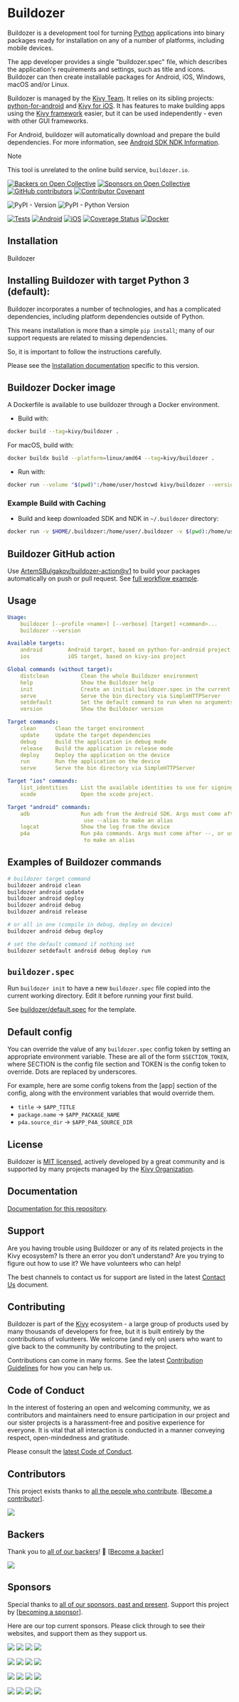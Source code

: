 # Buildozer

Buildozer is a development tool for turning  [Python](https://www.python.org/)
applications into binary packages ready for installation on any of a number of
platforms, including mobile devices.

The app developer provides a single "buildozer.spec" file, which describes the
application's requirements and settings, such as title and icons. Buildozer can
then create installable packages for Android, iOS, Windows, macOS and/or Linux.

Buildozer is managed by the [Kivy Team](https://kivy.org/about.html). It relies
on its sibling projects: 
[python-for-android](https://github.com/kivy/python-for-android/) and 
[Kivy for iOS](https://github.com/kivy/kivy-ios/). It has features to make
building apps using the [Kivy framework](https://github.com/kivy/kivy) easier,
but it can be used independently - even with other GUI frameworks.

For Android, buildozer will automatically download and prepare the
build dependencies. For more information, see
[Android SDK NDK Information](https://github.com/kivy/kivy/wiki/Android-SDK-NDK-Information).

> [!NOTE]
> This tool is unrelated to the online build service,
> `buildozer.io`.

[![Backers on Open Collective](https://opencollective.com/kivy/backers/badge.svg)](#backers)
[![Sponsors on Open Collective](https://opencollective.com/kivy/sponsors/badge.svg)](#sponsors)
[![GitHub contributors](https://img.shields.io/github/contributors-anon/kivy/buildozer)](https://github.com/kivy/buildozer/graphs/contributors)
[![Contributor Covenant](https://img.shields.io/badge/Contributor%20Covenant-2.1-4baaaa.svg)](CODE_OF_CONDUCT.md)

![PyPI - Version](https://img.shields.io/pypi/v/buildozer)
![PyPI - Python Version](https://img.shields.io/pypi/pyversions/buildozer)

[![Tests](https://github.com/kivy/buildozer/workflows/Tests/badge.svg)](https://github.com/kivy/buildozer/actions?query=workflow%3ATests)
[![Android](https://github.com/kivy/buildozer/workflows/Android/badge.svg)](https://github.com/kivy/buildozer/actions?query=workflow%3AAndroid)
[![iOS](https://github.com/kivy/buildozer/workflows/iOS/badge.svg)](https://github.com/kivy/buildozer/actions?query=workflow%3AiOS)
[![Coverage Status](https://coveralls.io/repos/github/kivy/buildozer/badge.svg)](https://coveralls.io/github/kivy/buildozer)
[![Docker](https://github.com/kivy/buildozer/actions/workflows/docker.yml/badge.svg)](https://github.com/kivy/buildozer/actions/workflows/docker.yml)


## Installation

Buildozer 

## Installing Buildozer with target Python 3 (default):

Buildozer incorporates a number of technologies, and has a complicated
dependencies, including platform dependencies outside of Python.

This means installation is more than a simple `pip install`; many of our support
requests are related to missing dependencies. 

So, it is important to follow the instructions carefully.

Please see the 
[Installation documentation](https://buildozer.readthedocs.io/en/latest/installation.html)
specific to this version.

## Buildozer Docker image

A Dockerfile is available to use buildozer through a Docker environment.

- Build with:

```bash
docker build --tag=kivy/buildozer .
```

For macOS, build with:

```bash
docker buildx build --platform=linux/amd64 --tag=kivy/buildozer .
```

- Run with:

```bash
docker run --volume "$(pwd)":/home/user/hostcwd kivy/buildozer --version
```

### Example Build with Caching
- Build and keep downloaded SDK and NDK in `~/.buildozer` directory: 

```bash
docker run -v $HOME/.buildozer:/home/user/.buildozer -v $(pwd):/home/user/hostcwd kivy/buildozer android debug
```


## Buildozer GitHub action

Use [ArtemSBulgakov/buildozer-action@v1](https://github.com/ArtemSBulgakov/buildozer-action)
to build your packages automatically on push or pull request.
See [full workflow example](https://github.com/ArtemSBulgakov/buildozer-action#full-workflow).

## Usage

```yml
Usage:
    buildozer [--profile <name>] [--verbose] [target] <command>...
    buildozer --version

Available targets:
    android        Android target, based on python-for-android project
    ios            iOS target, based on kivy-ios project

Global commands (without target):
    distclean          Clean the whole Buildozer environment
    help               Show the Buildozer help
    init               Create an initial buildozer.spec in the current directory
    serve              Serve the bin directory via SimpleHTTPServer
    setdefault         Set the default command to run when no arguments are given
    version            Show the Buildozer version

Target commands:
    clean      Clean the target environment
    update     Update the target dependencies
    debug      Build the application in debug mode
    release    Build the application in release mode
    deploy     Deploy the application on the device
    run        Run the application on the device
    serve      Serve the bin directory via SimpleHTTPServer

Target "ios" commands:
    list_identities    List the available identities to use for signing.
    xcode              Open the xcode project.

Target "android" commands:
    adb                Run adb from the Android SDK. Args must come after --, or
                        use --alias to make an alias
    logcat             Show the log from the device
    p4a                Run p4a commands. Args must come after --, or use --alias
                        to make an alias
```

## Examples of Buildozer commands

```bash
# buildozer target command
buildozer android clean
buildozer android update
buildozer android deploy
buildozer android debug
buildozer android release

# or all in one (compile in debug, deploy on device)
buildozer android debug deploy

# set the default command if nothing set
buildozer setdefault android debug deploy run
```

## `buildozer.spec`

Run `buildozer init` to have a new `buildozer.spec` file copied into the current
working directory. Edit it before running your first build.

See [buildozer/default.spec](https://raw.github.com/kivy/buildozer/master/buildozer/default.spec) for the template.

## Default config

You can override the value of any `buildozer.spec` config token by
setting an appropriate environment variable. These are all of the
form `$SECTION_TOKEN`, where SECTION is the config file section and
TOKEN is the config token to override. Dots are replaced by
underscores.

For example, here are some config tokens from the [app] section of the
config, along with the environment variables that would override them.

- `title` -> `$APP_TITLE`
- `package.name` -> `$APP_PACKAGE_NAME`
- `p4a.source_dir` -> `$APP_P4A_SOURCE_DIR`

## License

Buildozer is [MIT licensed](LICENSE), actively developed by a great
community and is supported by many projects managed by the 
[Kivy Organization](https://www.kivy.org/about.html).

## Documentation

[Documentation for this repository](https://buildozer.readthedocs.io/).

## Support

Are you having trouble using Buildozer or any of its related projects in the Kivy
ecosystem?
Is there an error you don’t understand? Are you trying to figure out how to use 
it? We have volunteers who can help!

The best channels to contact us for support are listed in the latest 
[Contact Us](https://github.com/kivy/buildozer/blob/master/CONTACT.md) document.

## Contributing

Buildozer is part of the [Kivy](https://kivy.org) ecosystem - a large group of
products used by many thousands of developers for free, but it
is built entirely by the contributions of volunteers. We welcome (and rely on) 
users who want to give back to the community by contributing to the project.

Contributions can come in many forms. See the latest 
[Contribution Guidelines](https://github.com/kivy/buildozer/blob/master/CONTRIBUTING.md)
for how you can help us.

## Code of Conduct

In the interest of fostering an open and welcoming community, we as 
contributors and maintainers need to ensure participation in our project and 
our sister projects is a harassment-free and positive experience for everyone. 
It is vital that all interaction is conducted in a manner conveying respect, 
open-mindedness and gratitude.

Please consult the [latest Code of Conduct](https://github.com/kivy/buildozer/blob/master/CODE_OF_CONDUCT.md).

## Contributors

This project exists thanks to 
[all the people who contribute](https://github.com/kivy/buildozer/graphs/contributors).
[[Become a contributor](CONTRIBUTING.md)].

<img src="https://contrib.nn.ci/api?repo=kivy/buildozer&pages=5&no_bot=true&radius=22&cols=18">

## Backers

Thank you to [all of our backers](https://opencollective.com/kivy)! 
🙏 [[Become a backer](https://opencollective.com/kivy#backer)]

<img src="https://opencollective.com/kivy/backers.svg?width=890&avatarHeight=44&button=false">

## Sponsors

Special thanks to 
[all of our sponsors, past and present](https://opencollective.com/kivy).
Support this project by 
[[becoming a sponsor](https://opencollective.com/kivy#sponsor)].

Here are our top current sponsors. Please click through to see their websites,
and support them as they support us. 

<!--- See https://github.com/orgs/kivy/discussions/15 for explanation of this code. -->
<a href="https://opencollective.com/kivy/sponsor/0/website" target="_blank"><img src="https://opencollective.com/kivy/sponsor/0/avatar.svg"></a>
<a href="https://opencollective.com/kivy/sponsor/1/website" target="_blank"><img src="https://opencollective.com/kivy/sponsor/1/avatar.svg"></a>
<a href="https://opencollective.com/kivy/sponsor/2/website" target="_blank"><img src="https://opencollective.com/kivy/sponsor/2/avatar.svg"></a>
<a href="https://opencollective.com/kivy/sponsor/3/website" target="_blank"><img src="https://opencollective.com/kivy/sponsor/3/avatar.svg"></a>

<a href="https://opencollective.com/kivy/sponsor/4/website" target="_blank"><img src="https://opencollective.com/kivy/sponsor/4/avatar.svg"></a>
<a href="https://opencollective.com/kivy/sponsor/5/website" target="_blank"><img src="https://opencollective.com/kivy/sponsor/5/avatar.svg"></a>
<a href="https://opencollective.com/kivy/sponsor/6/website" target="_blank"><img src="https://opencollective.com/kivy/sponsor/6/avatar.svg"></a>
<a href="https://opencollective.com/kivy/sponsor/7/website" target="_blank"><img src="https://opencollective.com/kivy/sponsor/7/avatar.svg"></a>

<a href="https://opencollective.com/kivy/sponsor/8/website" target="_blank"><img src="https://opencollective.com/kivy/sponsor/8/avatar.svg"></a>
<a href="https://opencollective.com/kivy/sponsor/9/website" target="_blank"><img src="https://opencollective.com/kivy/sponsor/9/avatar.svg"></a>
<a href="https://opencollective.com/kivy/sponsor/10/website" target="_blank"><img src="https://opencollective.com/kivy/sponsor/10/avatar.svg"></a>
<a href="https://opencollective.com/kivy/sponsor/11/website" target="_blank"><img src="https://opencollective.com/kivy/sponsor/11/avatar.svg"></a>

<a href="https://opencollective.com/kivy/sponsor/12/website" target="_blank"><img src="https://opencollective.com/kivy/sponsor/12/avatar.svg"></a>
<a href="https://opencollective.com/kivy/sponsor/13/website" target="_blank"><img src="https://opencollective.com/kivy/sponsor/13/avatar.svg"></a>
<a href="https://opencollective.com/kivy/sponsor/14/website" target="_blank"><img src="https://opencollective.com/kivy/sponsor/14/avatar.svg"></a>
<a href="https://opencollective.com/kivy/sponsor/15/website" target="_blank"><img src="https://opencollective.com/kivy/sponsor/15/avatar.svg"></a>
